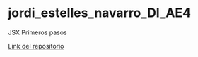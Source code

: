 # jordi_estelles_navarro_DI_AE4

JSX Primeros pasos


[Link del repositorio](https://github.com/joestna/jordi_estelles_navarro_DI_AE4.git)

